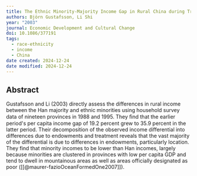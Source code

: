 ```yaml
---
title: The Ethnic Minority‐Majority Income Gap in Rural China during Transition
authors: Björn Gustafsson, Li Shi
year: "2003"
journal: Economic Development and Cultural Change
doi: 10.1086/377191
tags:
  - race-ethnicity
  - income
  - China
date created: 2024-12-24
date modified: 2024-12-24
---
```


## Abstract

Gustafsson and Li (2003) directly assess the differences in rural income between the Han majority and ethnic minorities using household survey data of nineteen provinces in 1988 and 1995. They ﬁnd that the earlier period's per capita income gap of 19.2 percent grew to 35.9 percent in the latter period. Their decomposition of the observed income differential into differences due to endowments and treatment reveals that the vast majority of the differential is due to differences in endowments, particularly location. They find that minority incomes to be lower than Han incomes, largely because minorities are clustered in provinces with low per capita GDP and tend to dwell in mountainous areas as well as areas officially designated as poor ([[@maurer-fazioOceanFormedOne2007]]).

